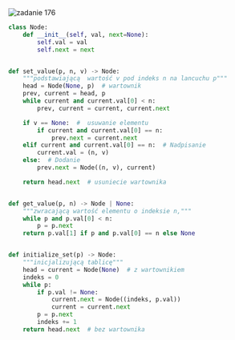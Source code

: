 <picture>
  <source srcset="../../srt/zbior_zadan/176.png" media="(prefers-color-scheme: light)">
  <source srcset="../../srt/zbior_zadan/black_176.png" media="(prefers-color-scheme: dark)">
  <img src="../../srt/zbior_zadan/black_176.png" alt="zadanie 176">
</picture>

```python
class Node:
    def __init__(self, val, next=None):
        self.val = val
        self.next = next


def set_value(p, n, v) -> Node:
    """podstawiającą  wartość v pod indeks n na lancuchu p"""
    head = Node(None, p)  # wartownik
    prev, current = head, p
    while current and current.val[0] < n:
        prev, current = current, current.next

    if v == None:  #  usuwanie elementu
        if current and current.val[0] == n:
            prev.next = current.next
    elif current and current.val[0] == n:  # Nadpisanie
        current.val = (n, v)
    else:  # Dodanie
        prev.next = Node((n, v), current)

    return head.next  # usuniecie wartownika


def get_value(p, n) -> Node | None:
    """zwracającą wartość elementu o indeksie n,"""
    while p and p.val[0] < n:
        p = p.next
    return p.val[1] if p and p.val[0] == n else None


def initialize_set(p) -> Node:
    """inicjalizującą tablicę"""
    head = current = Node(None)  # z wartownikiem
    indeks = 0
    while p:
        if p.val != None:
            current.next = Node((indeks, p.val))
            current = current.next
        p = p.next
        indeks += 1
    return head.next  # bez wartownika
```